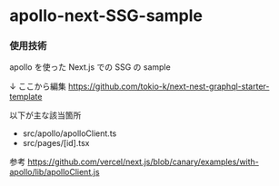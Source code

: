 # apollo-next-SSG-sample

### 使用技術

apollo を使った Next.js での SSG の sample

↓ ここから編集
https://github.com/tokio-k/next-nest-graphql-starter-template

以下が主な該当箇所

- src/apollo/apolloClient.ts
- src/pages/[id].tsx

参考
https://github.com/vercel/next.js/blob/canary/examples/with-apollo/lib/apolloClient.js
